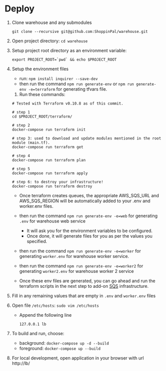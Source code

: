 # Deploy

1. Clone warehouse and any submodules

    ```
    git clone --recursive git@github.com:ShoppinPal/warehouse.git
    ```
1. Open project directory: `cd warehouse`
1. Setup project root directory as an environment variable:

    ```
    export PROJECT_ROOT=`pwd` && echo $PROJECT_ROOT
    ```
1. Setup the environment files
    * run: `npm install inquirer --save-dev`
    * then run the command `npm run generate-env` or `npm run generate-env -e=terraform` for generating tfvars file.

    1. Run these commands:
    ```
    # Tested with Terraform v0.10.8 as of this commit.

    # step 1
    cd $PROJECT_ROOT/terraform/

    # step 2
    docker-compose run terraform init

    # step 3: used to download and update modules mentioned in the root module (main.tf).
    docker-compose run terraform get

    # step 4
    docker-compose run terraform plan

    # step 5
    docker-compose run terraform apply

    # step 6: to destroy your infrastructure!
    docker-compose run terraform destroy

    ```
    * Once terraform creates queues, the appropriate AWS_SQS_URL and AWS_SQS_REGION will be automatically added to your .env and worker.env files.

    * then run the command `npm run generate-env -e=web` for generating `.env` for warehouse web service
        * It will ask you for the environment variables to be configured.
        * Once done, it will generate files for you as per the values you specified.
    * then run the command `npm run generate-env -e=worker` for generating `worker.env` for warehouse worker service.
    * then run the command `npm run generate-env -e=worker2` for generating `worker2.env` for warehouse worker 2 service
    * Once these env files are generated, you can go ahead and run the terraform scripts in the next step to add-on [SQS](https://aws.amazon.com/sqs/) infrastructure.

1. Fill in any remaining values that are empty in `.env` and `worker.env` files
1. Open file `/etc/hosts`: `sudo vim /etc/hosts`
    * Append the following line

        ```
        127.0.0.1 lb
        ```
1. To build and run, choose:
    * background: `docker-compose up -d --build`
    * foreground: `docker-compose up --build`
1. For local development, open application in your browser with url http://lb/